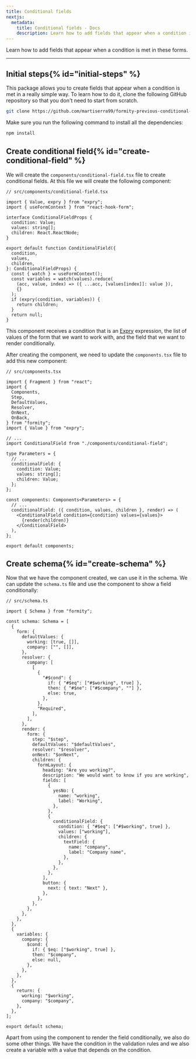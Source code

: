 ```yaml
---
title: Conditional fields
nextjs:
  metadata:
    title: Conditional fields - Docs
    description: Learn how to add fields that appear when a condition is met in these forms.
---
```


Learn how to add fields that appear when a condition is met in these forms.

---

## Initial steps{% id="initial-steps" %}

This package allows you to create fields that appear when a condition is met in a really simple way. To learn how to do it, clone the following GitHub repository so that you don't need to start from scratch.

```bash
git clone https://github.com/martiserra99/formity-previous-conditional-fields
```

Make sure you run the following command to install all the dependencies:

```bash
npm install
```

## Create conditional field{% id="create-conditional-field" %}

We will create the `components/conditional-field.tsx` file to create conditional fields. At this file we will create the following component:

```tsx
// src/components/conditional-field.tsx

import { Value, expry } from "expry";
import { useFormContext } from "react-hook-form";

interface ConditionalFieldProps {
  condition: Value;
  values: string[];
  children: React.ReactNode;
}

export default function ConditionalField({
  condition,
  values,
  children,
}: ConditionalFieldProps) {
  const { watch } = useFormContext();
  const variables = watch(values).reduce(
    (acc, value, index) => ({ ...acc, [values[index]]: value }),
    {}
  );
  if (expry(condition, variables)) {
    return children;
  }
  return null;
}
```

This component receives a condition that is an [Expry](https://expry.dev) expression, the list of values of the form that we want to work with, and the field that we want to render conditionally.

After creating the component, we need to update the `components.tsx` file to add this new component:

```tsx
// src/components.tsx

import { Fragment } from "react";
import {
  Components,
  Step,
  DefaultValues,
  Resolver,
  OnNext,
  OnBack,
} from "formity";
import { Value } from "expry";

// ...
import ConditionalField from "./components/conditional-field";

type Parameters = {
  // ...
  conditionalField: {
    condition: Value;
    values: string[];
    children: Value;
  };
};

const components: Components<Parameters> = {
  // ...
  conditionalField: ({ condition, values, children }, render) => (
    <ConditionalField condition={condition} values={values}>
      {render(children)}
    </ConditionalField>
  ),
};

export default components;
```

## Create schema{% id="create-schema" %}

Now that we have the component created, we can use it in the schema. We can update the `schema.ts` file and use the component to show a field conditionally:

```tsx
// src/schema.ts

import { Schema } from "formity";

const schema: Schema = [
  {
    form: {
      defaultValues: {
        working: [true, []],
        company: ["", []],
      },
      resolver: {
        company: [
          [
            {
              "#$cond": {
                if: { "#$eq": ["#$working", true] },
                then: { "#$ne": ["#$company", ""] },
                else: true,
              },
            },
            "Required",
          ],
        ],
      },
      render: {
        form: {
          step: "$step",
          defaultValues: "$defaultValues",
          resolver: "$resolver",
          onNext: "$onNext",
          children: {
            formLayout: {
              heading: "Are you working?",
              description: "We would want to know if you are working",
              fields: [
                {
                  yesNo: {
                    name: "working",
                    label: "Working",
                  },
                },
                {
                  conditionalField: {
                    condition: { "#$eq": ["#$working", true] },
                    values: ["working"],
                    children: {
                      textField: {
                        name: "company",
                        label: "Company name",
                      },
                    },
                  },
                },
              ],
              button: {
                next: { text: "Next" },
              },
            },
          },
        },
      },
    },
  },
  {
    variables: {
      company: {
        $cond: {
          if: { $eq: ["$working", true] },
          then: "$company",
          else: null,
        },
      },
    },
  },
  {
    return: {
      working: "$working",
      company: "$company",
    },
  },
];

export default schema;
```

Apart from using the component to render the field conditionally, we also do some other things. We have the condition in the validation rules and we also create a variable with a value that depends on the condition.
